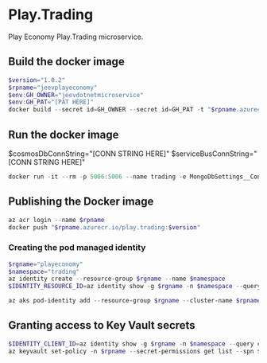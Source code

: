 # Play.Trading
Play Economy Play.Trading microservice.

## Build the docker image
```powershell
$version="1.0.2"
$rpname="jeevplayeconomy"
$env:GH_OWNER="jeevdotnetmicroservice"
$env:GH_PAT="[PAT HERE]"
docker build --secret id=GH_OWNER --secret id=GH_PAT -t "$rpname.azurecr.io/play.trading:$version" .
```

## Run the docker image
$cosmosDbConnString="[CONN STRING HERE]"
$serviceBusConnString="[CONN STRING HERE]"

```powershell
docker run -it --rm -p 5006:5006 --name trading -e MongoDbSettings__ConnectionString=$cosmosDbConnString -e ServiceBusSettings__ConnectionString=$serviceBusConnString -e ServiceSettings__MessageBroker="SERVICEBUS" play.trading:$version
```

## Publishing the Docker image
```powershell
az acr login --name $rpname
docker push "$rpname.azurecr.io/play.trading:$version"
```

### Creating the pod managed identity
```powershell
$rgname="playeconomy"
$namespace="trading"
az identity create --resource-group $rgname --name $namespace
$IDENTITY_RESOURCE_ID=az identity show -g $rgname -n $namespace --query id -otsv

az aks pod-identity add --resource-group $rgname --cluster-name $rpname --namespace $namespace --name $namespace --identity-resource-id $IDENTITY_RESOURCE_ID
```

## Granting access to Key Vault secrets
```powershell
$IDENTITY_CLIENT_ID=az identity show -g $rgname -n $namespace --query clientId -otsv
az keyvault set-policy -n $rpname --secret-permissions get list --spn $IDENTITY_CLIENT_ID
```